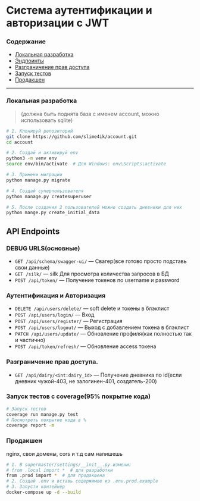 # Система аутентификации и авторизации с JWT

### Содержание
- [Локальная разработка](#локальная-разработка)
- [Эндпоинты](#api-endpoints)
- [Разграничение прав доступа](#разграничение-прав-доступа)
- [Запуск тестов](#запуск-тестов-с-coverage95-покрытие-кода)
- [Продакшен](#продакшен)
---

### Локальная разработка
> (должна быть поднята база с именем account, можно использовать sqlite)
```bash
# 1. Клонируй репозиторий
git clone https://github.com/slime4ik/account.git
cd account

# 2. Создай и активируй env
python3 -m venv env
source env/bin/activate  # Для Windows: env\Scripts\activate

# 3. Примени миграции
python manage.py migrate

# 4. Создай суперпользователя
python manage.py createsuperuser

# 5. После создания 2 пользователей можно создать дневники для них
python mange.py create_initial_data
```
## API Endpoints
### DEBUG URLS(основные)
- `GET /api/schema/swagger-ui/` — Свагер(все готово просто подставь свои данные)
- `GET /silk/` — silk Для просмотра количества запросов в БД
- `POST /api/token/` — Получение токенов по username и password

### Аутентификация и Авторизация
- `DELETE /api/users/delete/` — soft delete и токены в блэклист
- `POST /api/users/login/` — Вход
- `POST /api/users/register/` — Регистрация
- `POST /api/users/logout/` — Выход с добавлением токена в блэклист
- `PATCH /api/users/update/` — Обновление профиля(как полностью так и частично)
- `POST /api/token/refresh/` — Обновление access токена
### Разграничение прав доступа.
- `GET /api/dairy/<int:dairy_id>` — Получение дневника по id(если дневник чужой-403, не залогинен-401, создатель-200)

### Запуск тестов с coverage(95% покрытие кода)
```bash
# Запуск тестов
coverage run manage.py test
# Посмотреть покрытие кода в %
coverage report -m
```

### Продакшен
nginx, свои домены, cors и т.д сам напишешь
```bash
# 1. В supermaster/settings/__init__.py измени:
# from .local import *  # для разработки
from .prod import *  # для продакшена
# 2. Создай .env и вставь содержимое из .env.prod.example
# 3. Запусти контейнер
docker-compose up -d --build
```
